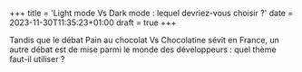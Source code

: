 +++
title = 'Light mode Vs Dark mode : lequel devriez-vous choisir ?'
date = 2023-11-30T11:35:23+01:00
draft = true
+++

Tandis que le débat Pain au chocolat Vs Chocolatine sévit en France, un autre débat est de mise parmi le monde des développeurs : quel thème faut-il utiliser ?


